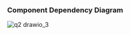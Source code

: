### Component Dependency Diagram
![q2 drawio_3](https://user-images.githubusercontent.com/115104826/198855564-ab591633-9e07-4093-9a81-8d8c5af7c8bc.png)
